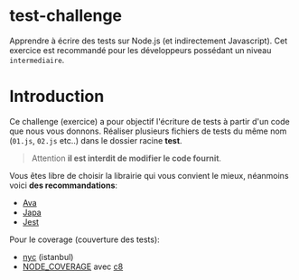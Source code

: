 # test-challenge
Apprendre à écrire des tests sur Node.js (et indirectement Javascript). Cet exercice est recommandé pour les développeurs possédant un niveau `intermediaire`.

# Introduction
Ce challenge (exercice) a pour objectif l'écriture de tests à partir d'un code que nous vous donnons. Réaliser plusieurs fichiers de tests du même nom (`01.js`, `02.js` etc..) dans le dossier racine **test**.

> Attention **il est interdit de modifier le code fournit**.

Vous êtes libre de choisir la librairie qui vous convient le mieux, néanmoins voici **des recommandations**:
- [Ava](https://github.com/avajs/ava)
- [Japa](https://github.com/thetutlage/japa)
- [Jest](https://jestjs.io/)

Pour le coverage (couverture des tests):
- [nyc](https://github.com/istanbuljs/nyc#readme) (istanbul)
- [NODE_COVERAGE](https://nodejs.org/dist/latest-v11.x/docs/api/cli.html#cli_node_v8_coverage_dir) avec [c8](https://github.com/bcoe/c8#readme)

